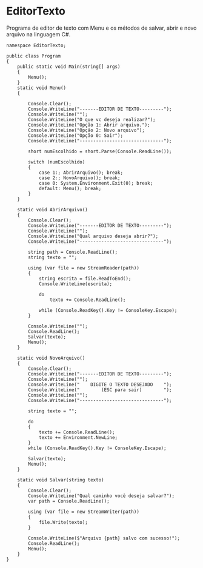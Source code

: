 # EditorTexto
Programa de editor de texto com Menu e os métodos de salvar, abrir e novo arquivo na linguagem C#.


    namespace EditorTexto;

    public class Program
    {
        public static void Main(string[] args)
        {
            Menu();
        }
        static void Menu()
        {

            Console.Clear();
            Console.WriteLine("-------EDITOR DE TEXTO---------");
            Console.WriteLine("");
            Console.WriteLine("O que vc deseja realizar?");
            Console.WriteLine("Opção 1: Abrir arquivo.");
            Console.WriteLine("Opção 2: Novo arquivo");
            Console.WriteLine("Opção 0: Sair");
            Console.WriteLine("-------------------------------");

            short numEscolhido = short.Parse(Console.ReadLine());

            switch (numEscolhido)
            {
                case 1:; AbrirArquivo(); break;
                case 2:; NovoArquivo(); break;
                case 0: System.Environment.Exit(0); break;
                default: Menu(); break;
            }
        }

        static void AbrirArquivo()
        {
            Console.Clear();
            Console.WriteLine("-------EDITOR DE TEXTO---------");
            Console.WriteLine("");
            Console.WriteLine("Qual arquivo deseja abrir?");
            Console.WriteLine("-------------------------------");

            string path = Console.ReadLine();
            string texto = "";

            using (var file = new StreamReader(path))
            {
                string escrita = file.ReadToEnd();
                Console.WriteLine(escrita);

                do
                    texto += Console.ReadLine();

                while (Console.ReadKey().Key != ConsoleKey.Escape);
            }

            Console.WriteLine("");
            Console.ReadLine();
            Salvar(texto);
            Menu();
        }

        static void NovoArquivo()
        {
            Console.Clear();
            Console.WriteLine("-------EDITOR DE TEXTO---------");
            Console.WriteLine("");
            Console.WriteLine("    DIGITE O TEXTO DESEJADO    ");
            Console.WriteLine("        (ESC para sair)        ");
            Console.WriteLine("");
            Console.WriteLine("-------------------------------");

            string texto = "";

            do
            {
                texto += Console.ReadLine();
                texto += Environment.NewLine;
            }
            while (Console.ReadKey().Key != ConsoleKey.Escape);

            Salvar(texto);
            Menu();
        }

        static void Salvar(string texto)
        {
            Console.Clear();
            Console.WriteLine("Qual caminho você deseja salvar?");
            var path = Console.ReadLine();

            using (var file = new StreamWriter(path))
            {
                file.Write(texto);
            }

            Console.WriteLine($"Arquivo {path} salvo com sucesso!");
            Console.ReadLine();
            Menu();
        }
    }
